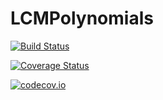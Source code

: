 # LCMPolynomials

[![Build Status](https://travis-ci.org/rdeits/LCMPolynomials.jl.svg?branch=master)](https://travis-ci.org/rdeits/LCMPolynomials.jl)

[![Coverage Status](https://coveralls.io/repos/rdeits/LCMPolynomials.jl/badge.svg?branch=master&service=github)](https://coveralls.io/github/rdeits/LCMPolynomials.jl?branch=master)

[![codecov.io](http://codecov.io/github/rdeits/LCMPolynomials.jl/coverage.svg?branch=master)](http://codecov.io/github/rdeits/LCMPolynomials.jl?branch=master)
